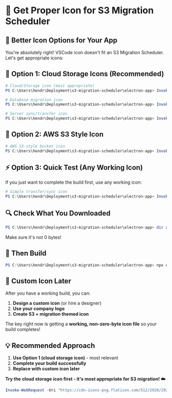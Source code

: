 # 🎯 Get Proper Icon for S3 Migration Scheduler

## 🎨 **Better Icon Options for Your App**

You're absolutely right! VSCode icon doesn't fit an S3 Migration Scheduler. Let's get appropriate icons:

## 🚀 **Option 1: Cloud Storage Icons (Recommended)**

```powershell
# Cloud/Storage icon (most appropriate)
PS C:\Users\hendr\Deployment\s3-migration-scheduler\electron-app> Invoke-WebRequest -Uri "https://cdn-icons-png.flaticon.com/512/2920/2920277.png" -OutFile "assets\icon.ico"
```

```powershell
# Database migration icon
PS C:\Users\hendr\Deployment\s3-migration-scheduler\electron-app> Invoke-WebRequest -Uri "https://cdn-icons-png.flaticon.com/512/1048/1048315.png" -OutFile "assets\icon.ico"
```

```powershell
# Server sync/transfer icon
PS C:\Users\hendr\Deployment\s3-migration-scheduler\electron-app> Invoke-WebRequest -Uri "https://cdn-icons-png.flaticon.com/512/3039/3039386.png" -OutFile "assets\icon.ico"
```

## 🎯 **Option 2: AWS S3 Style Icon**

```powershell
# AWS S3-style bucket icon
PS C:\Users\hendr\Deployment\s3-migration-scheduler\electron-app> Invoke-WebRequest -Uri "https://cdn-icons-png.flaticon.com/512/873/873120.png" -OutFile "assets\icon.ico"
```

## ⚡ **Option 3: Quick Test (Any Working Icon)**

If you just want to complete the build first, use any working icon:

```powershell
# Simple transfer/sync icon
PS C:\Users\hendr\Deployment\s3-migration-scheduler\electron-app> Invoke-WebRequest -Uri "https://cdn-icons-png.flaticon.com/512/159/159769.png" -OutFile "assets\icon.ico"
```

## 🔍 **Check What You Downloaded**

```powershell
PS C:\Users\hendr\Deployment\s3-migration-scheduler\electron-app> dir assets\icon.ico
```

Make sure it's not 0 bytes!

## 🚀 **Then Build**

```powershell
PS C:\Users\hendr\Deployment\s3-migration-scheduler\electron-app> npx electron-builder --win
```

## 🎨 **Custom Icon Later**

After you have a working build, you can:
1. **Design a custom icon** (or hire a designer)
2. **Use your company logo**
3. **Create S3 + migration themed icon**

The key right now is getting a **working, non-zero-byte icon file** so your build completes!

## 💡 **Recommended Approach**

1. **Use Option 1 (cloud storage icon)** - most relevant
2. **Complete your build successfully**
3. **Replace with custom icon later**

**Try the cloud storage icon first - it's most appropriate for S3 migration! ☁️**

```powershell
Invoke-WebRequest -Uri "https://cdn-icons-png.flaticon.com/512/2920/2920277.png" -OutFile "assets\icon.ico"
```